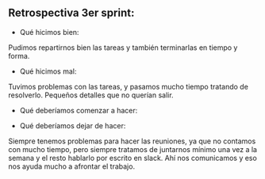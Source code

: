 ## Retrospectiva 3er sprint: 

* Qué hicimos bien: 

Pudimos repartirnos bien las tareas y también terminarlas en tiempo y forma. 

* Qué hicimos mal:

Tuvimos problemas con las tareas, y pasamos mucho tiempo tratando de resolverlo. Pequeños detalles que no querían salir.  

* Qué deberíamos comenzar a hacer:




* Qué deberíamos dejar de hacer:

Siempre tenemos problemas para hacer las reuniones, ya que no contamos con mucho tiempo, pero siempre tratamos de juntarnos mínimo una vez a la semana y el resto hablarlo por escrito en slack. Ahí nos comunicamos y eso nos ayuda mucho a afrontar el trabajo. 
